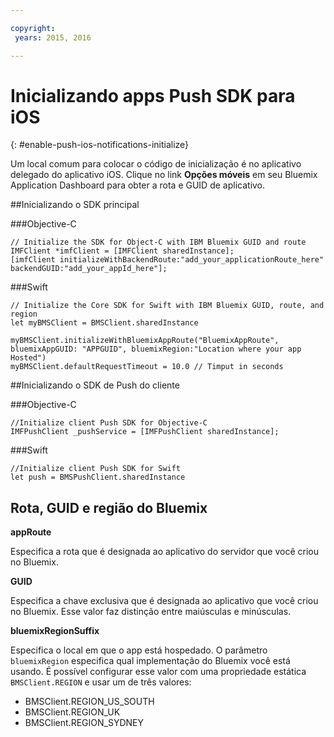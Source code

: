 ```yaml
---

copyright:
 years: 2015, 2016

---
```


# Inicializando apps Push SDK para iOS
{: #enable-push-ios-notifications-initialize}

Um local comum para colocar o código de inicialização é no
aplicativo delegado do aplicativo iOS.
Clique no link **Opções móveis**
em seu Bluemix Application Dashboard
      para obter a rota e GUID de aplicativo.

##Inicializando o SDK principal

###Objective-C

```
// Initialize the SDK for Object-C with IBM Bluemix GUID and route
IMFClient *imfClient = [IMFClient sharedInstance];
[imfClient initializeWithBackendRoute:"add_your_applicationRoute_here" backendGUID:"add_your_appId_here"];
```

###Swift

```
// Initialize the Core SDK for Swift with IBM Bluemix GUID, route, and region
let myBMSClient = BMSClient.sharedInstance

myBMSClient.initializeWithBluemixAppRoute("BluemixAppRoute", bluemixAppGUID: "APPGUID", bluemixRegion:"Location where your app Hosted")
myBMSClient.defaultRequestTimeout = 10.0 // Timput in seconds
```

##Inicializando o SDK de Push do cliente

###Objective-C

```
//Initialize client Push SDK for Objective-C
IMFPushClient _pushService = [IMFPushClient sharedInstance];
```

###Swift

```
//Initialize client Push SDK for Swift
let push = BMSPushClient.sharedInstance
```

## Rota, GUID e região do Bluemix

**appRoute**

Especifica a rota que é designada ao aplicativo do servidor que você criou no
Bluemix.

**GUID**

Especifica a chave exclusiva que é designada ao aplicativo que você criou no
Bluemix. Esse valor faz
distinção entre maiúsculas e minúsculas.

**bluemixRegionSuffix**

Especifica o local em que o app está hospedado. O parâmetro
```bluemixRegion``` especifica qual implementação do Bluemix você
está usando. É possível configurar esse valor com uma propriedade estática
```BMSClient.REGION``` e usar um de três valores:

- BMSClient.REGION_US_SOUTH
- BMSClient.REGION_UK
- BMSClient.REGION_SYDNEY
